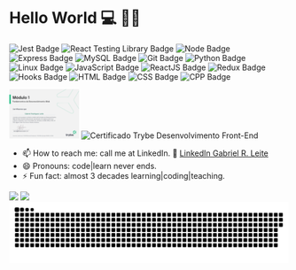 # Hello World 💻 👨‍🏫

![Jest Badge](https://img.shields.io/badge/-Jest-C21325?style=flat-square&logo=jest&logoColor=white)
![React Testing Library Badge](https://img.shields.io/badge/-RTL-61DAFB?style=flat-square&logo=react&logoColor=black)
![Node Badge](https://img.shields.io/badge/-Node.js-339933?style=flat-square&logo=node.js&logoColor=white)
![Express Badge](https://img.shields.io/badge/-Express.js-grey?style=flat-square&logo=expressjs&logoColor=white)
![MySQL Badge](https://img.shields.io/badge/-MySQL-4479A1?style=flat-square&logo=MySQL&logoColor=white) 
![Git Badge](https://img.shields.io/badge/-Git-F05032?style=flat-square&logo=git&logoColor=white)
![Python Badge](https://img.shields.io/badge/-Python-306998?style=flat-square&logo=python&logoColor=white)
![Linux Badge](https://img.shields.io/badge/-Linux-FCC624?style=flat-square&logo=Linux&logoColor=black)
![JavaScript Badge](https://img.shields.io/badge/-JavaScript-yellow?style=flat-square&logo=JavaScript&logoColor=white)
![ReactJS Badge](https://img.shields.io/badge/-React-61DAFB?style=flat-square&logo=React&logoColor=black)
![Redux Badge](https://img.shields.io/badge/-Redux-764ABC?style=flat-square&logo=Redux&logoColor=white)
![Hooks Badge](https://img.shields.io/badge/-Hooks-61DAFB?style=flat-square&logo=React&logoColor=black)
![HTML Badge](https://img.shields.io/badge/-HTML-E34F26?style=flat-square&logo=html5&logoColor=white)
![CSS Badge](https://img.shields.io/badge/-CSS-1572B6?style=flat-square&logo=css3&logoColor=white)
![CPP Badge](https://img.shields.io/badge/-cpp-blue?style=flat-square&logo=Cplusplus&logoColor=white)

<!-- 
![MongoDB Badge](https://img.shields.io/badge/-MongoDB-47A248?style=flat-square&logo=mongodb&logoColor=white)
![Sequelize Badge](https://img.shields.io/badge/-Sequelize-357bbe?style=flat-square&logo=sequelize&logoColor=white)
 -->
<span>
<img width="25%" src="https://github.com/gabrielrodriguesleite/gabrielrodriguesleite/blob/main/Fundamentos-tgp04mkt_1638198243403.png" alt="Certificado Trybe Fundamentos do desenvolvimento WEB"/>
</span>
<span>
<img width="25%" src="https://api.accredible.com/v1/frontend/credential_website_embed_image/certificate/48844523" alt="Certificado Trybe Desenvolvimento Front-End"/>
</span>

<!--
**gabrielrodriguesleite/gabrielrodriguesleite** is a ✨ _special_ ✨ repository because its `README.md` (this file) appears on your GitHub profile.

Here are some ideas to get you started:
-->

- 📫 How to reach me: call me at LinkedIn. 🔗 <a href="https://www.linkedin.com/in/gabrielrodriguesleite/">LinkedIn Gabriel R. Leite</a>
- 😄 Pronouns: code|learn never ends.
- ⚡ Fun fact: almost 3 decades learning|coding|teaching.

<span>
<img height="170px" src="https://github-readme-stats.vercel.app/api?username=gabrielrodriguesleite&show_icons=true&theme=dracula&include_all_commits=true&count_private=true&hide=issues"/>
</span>

<span>
<img height="170px" src="https://github-readme-stats.vercel.app/api/top-langs/?username=gabrielrodriguesleite&layout=compact&langs_count=16&theme=dracula"/>
</span>

<div>
<img src="https://github.com/gabrielrodriguesleite/gabrielrodriguesleite/blob/output/github-contribution-grid-snake.svg">
</div>
